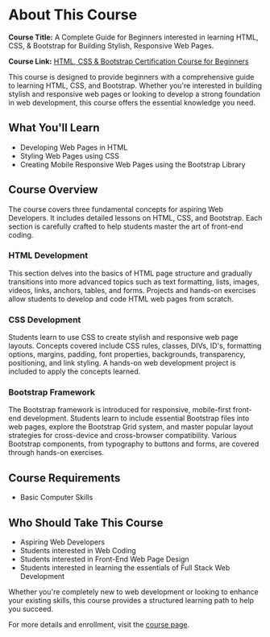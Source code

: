 # About This Course

**Course Title:** A Complete Guide for Beginners interested in learning HTML, CSS, & Bootstrap for Building Stylish, Responsive Web Pages.

**Course Link:** [HTML, CSS & Bootstrap Certification Course for Beginners](https://www.udemy.com/course/html-css-bootstrap-certification-course-for-beginners/learn/lecture/24737738#overview)

This course is designed to provide beginners with a comprehensive guide to learning HTML, CSS, and Bootstrap. Whether you're interested in building stylish and responsive web pages or looking to develop a strong foundation in web development, this course offers the essential knowledge you need.

## What You'll Learn

- Developing Web Pages in HTML
- Styling Web Pages using CSS
- Creating Mobile Responsive Web Pages using the Bootstrap Library

## Course Overview

The course covers three fundamental concepts for aspiring Web Developers. It includes detailed lessons on HTML, CSS, and Bootstrap. Each section is carefully crafted to help students master the art of front-end coding.

### HTML Development

This section delves into the basics of HTML page structure and gradually transitions into more advanced topics such as text formatting, lists, images, videos, links, anchors, tables, and forms. Projects and hands-on exercises allow students to develop and code HTML web pages from scratch.

### CSS Development

Students learn to use CSS to create stylish and responsive web page layouts. Concepts covered include CSS rules, classes, DIVs, ID's, formatting options, margins, padding, font properties, backgrounds, transparency, positioning, and link styling. A hands-on web development project is included to apply the concepts learned.

### Bootstrap Framework

The Bootstrap framework is introduced for responsive, mobile-first front-end development. Students learn to include essential Bootstrap files into web pages, explore the Bootstrap Grid system, and master popular layout strategies for cross-device and cross-browser compatibility. Various Bootstrap components, from typography to buttons and forms, are covered through hands-on exercises.

## Course Requirements

- Basic Computer Skills

## Who Should Take This Course

- Aspiring Web Developers
- Students interested in Web Coding
- Students interested in Front-End Web Page Design
- Students interested in learning the essentials of Full Stack Web Development

Whether you're completely new to web development or looking to enhance your existing skills, this course provides a structured learning path to help you succeed.

For more details and enrollment, visit the [course page](https://www.udemy.com/course/html-css-bootstrap-certification-course-for-beginners/learn/lecture/24737738#overview).
